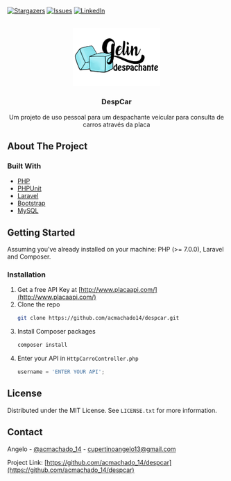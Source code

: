 <div id="top"></div>


[![Stargazers][stars-shield]][stars-url]
[![Issues][issues-shield]][issues-url]
[![LinkedIn][linkedin-shield]][linkedin-url]



<!-- PROJECT LOGO -->
<br/>
<div align="center">
  <a href="https://github.com/acmachado14/despcar">
    <img src="images/logo.png" alt="Logo" width="40%">
  </a>

  <h3 align="center">DespCar</h3>

  <p align="center">
    Um projeto de uso pessoal para um despachante veícular para consulta de carros através da placa 
  </p>
</div>



<!-- TABLE OF CONTENTS 
<details>
  <summary>Table of Contents</summary>
  <ol>
    <li>
      <a href="#about-the-project">About The Project</a>
      <ul>
        <li><a href="#built-with">Built With</a></li>
      </ul>
    </li>
    <li>
      <a href="#getting-started">Getting Started</a>
      <ul>
        <li><a href="#prerequisites">Prerequisites</a></li>
        <li><a href="#installation">Installation</a></li>
      </ul>
    </li>
    <li><a href="#usage">Usage</a></li>
    <li><a href="#roadmap">Roadmap</a></li>
    <li><a href="#contributing">Contributing</a></li>
    <li><a href="#license">License</a></li>
    <li><a href="#contact">Contact</a></li>
    <li><a href="#acknowledgments">Acknowledgments</a></li>
  </ol>
</details>
-->


<!-- ABOUT THE PROJECT -->
## About The Project

<!--
[![Product Name Screen Shot][product-screenshot]](https://example.com)

There are many great README templates available on GitHub; however, I didn't find one that really suited my needs so I created this enhanced one. I want to create a README template so amazing that it'll be the last one you ever need -- I think this is it.

Here's why:
* Your time should be focused on creating something amazing. A project that solves a problem and helps others
* You shouldn't be doing the same tasks over and over like creating a README from scratch
* You should implement DRY principles to the rest of your life :smile:

Of course, no one template will serve all projects since your needs may be different. So I'll be adding more in the near future. You may also suggest changes by forking this repo and creating a pull request or opening an issue. Thanks to all the people have contributed to expanding this template!

Use the `BLANK_README.md` to get started.

<p align="right">(<a href="#top">back to top</a>)</p>
-->


### Built With

* [PHP](https://www.php.net/)
* [PHPUnit](https://phpunit.de/)
* [Laravel](https://laravel.com)
* [Bootstrap](https://getbootstrap.com)
* [MySQL](https://www.mysql.com/)


<!-- GETTING STARTED -->
## Getting Started

Assuming you've already installed on your machine: PHP (>= 7.0.0), Laravel and Composer.
### Installation

1. Get a free API Key at [http://www.placaapi.com/](http://www.placaapi.com/)
2. Clone the repo
   ```sh
   git clone https://github.com/acmachado14/despcar.git
   ```
3. Install Composer packages
   ```sh
   composer install
   ```
4. Enter your API in `HttpCarroController.php`
   ```js
   username = 'ENTER YOUR API';
   ```



<!-- USAGE EXAMPLES 
## Usage

Use this space to show useful examples of how a project can be used. Additional screenshots, code examples and demos work well in this space. You may also link to more resources.

_For more examples, please refer to the [Documentation](https://example.com)_

<p align="right">(<a href="#top">back to top</a>)</p>

-->

<!-- ROADMAP 
## Roadmap

- [x] Add Changelog
- [x] Add back to top links
- [ ] Add Additional Templates w/ Examples
- [ ] Add "components" document to easily copy & paste sections of the readme
- [ ] Multi-language Support
    - [ ] Chinese
    - [ ] Spanish

See the [open issues](https://github.com/othneildrew/Best-README-Template/issues) for a full list of proposed features (and known issues).

<p align="right">(<a href="#top">back to top</a>)</p>

-->

<!-- LICENSE -->
## License

Distributed under the MIT License. See `LICENSE.txt` for more information.





<!-- CONTACT -->
## Contact

Angelo - [@acmachado_14](https://twitter.com/acmachado_14) - cupertinoangelo13@gmail.com

Project Link: [https://github.com/acmachado_14/despcar](https://github.com/acmachado_14/despcar)




<!-- MARKDOWN LINKS & IMAGES -->
[contributors-shield]: https://img.shields.io/github/contributors/othneildrew/Best-README-Template.svg?style=for-the-badge
[contributors-url]: https://github.com/othneildrew/Best-README-Template/graphs/contributors
[forks-shield]: https://img.shields.io/github/forks/othneildrew/Best-README-Template.svg?style=for-the-badge
[forks-url]: https://github.com/othneildrew/Best-README-Template/network/members
[stars-shield]: https://img.shields.io/github/stars/acmachado14/despcar.svg?style=for-the-badge
[stars-url]: https://github.com/acmachado14/despcar/stargazers
[issues-shield]: https://img.shields.io/github/issues/acmachado14/despcar.svg?style=for-the-badge
[issues-url]: https://github.com/acmachado14/despcar/issues
[license-shield]: https://img.shields.io/github/license/othneildrew/Best-README-Template.svg?style=for-the-badge
[license-url]: https://github.com/acmachado14/despcar/blob/master/LICENSE.txt
[linkedin-shield]: https://img.shields.io/badge/-LinkedIn-black.svg?style=for-the-badge&logo=linkedin&colorB=555
[linkedin-url]: https://www.linkedin.com/in/%C3%A2ngelo-cupertino-9456b41b6/
[product-screenshot]: images/screenshot.png
